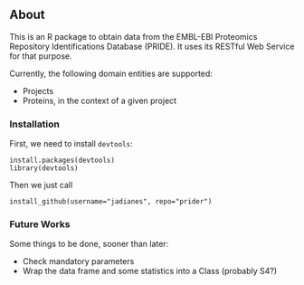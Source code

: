 ## About  

This is an R package to obtain data from the EMBL-EBI Proteomics Repository Identifications Database (PRIDE). It uses its RESTful Web Service for that purpose.  

Currently, the following domain entities are supported:  

* Projects  
* Proteins, in the context of a given project  

### Installation  

First, we need to install `devtools`:  

    install.packages(devtools)
    library(devtools)
    
Then we just call  

    install_github(username="jadianes", repo="prider")

### Future Works  

Some things to be done, sooner than later:  

- Check mandatory parameters
- Wrap the data frame and some statistics into a Class (probably S4?)

